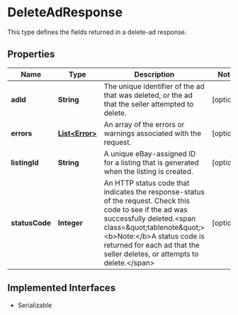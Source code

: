 

# DeleteAdResponse

This type defines the fields returned in a delete-ad response.
## Properties

Name | Type | Description | Notes
------------ | ------------- | ------------- | -------------
**adId** | **String** | The unique identifier of the ad that was deleted, or the ad that the seller attempted to delete. |  [optional]
**errors** | [**List&lt;Error&gt;**](Error.md) | An array of the errors or warnings associated with the request. |  [optional]
**listingId** | **String** | A unique eBay-assigned ID for a listing that is generated when the listing is created. |  [optional]
**statusCode** | **Integer** | An HTTP status code that indicates the response-status of the request. Check this code to see if the ad was successfully deleted.&lt;span class&#x3D;\&quot;tablenote\&quot;&gt;&lt;b&gt;Note:&lt;/b&gt;A status code is returned for each ad that the seller deletes, or attempts to delete.&lt;/span&gt; |  [optional]


## Implemented Interfaces

* Serializable


